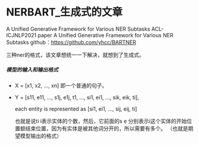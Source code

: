 # NERBART_生成式的文章
A Unified Generative Framework for Various NER Subtasks   ACL-ICJNLP2021 paper A Unified Generative Framework for Various NER Subtasks
github：https://github.com/yhcc/BARTNER

三种ner的格式，该文章想统一一下解决，就想到了生成式。

##### 模型的输入和输出格式
- X = [x1, x2, ..., xn]   即一个普通的句子。

- Y = [s11, e11, ..., s1j, e1j, t1, ..., si1, ei1, ..., sik, eik, ti],      

  each entity is represented as [si1, ei1, ..., sij, eij, ti]

  也就是说ti i表示实体的个数，然后，它前面的s e 分别表示i这个实体的开始位置额结束位置，因为有实体是被其他词分开的，所以需要有多个。   （也就是期望模型输出的格式）
